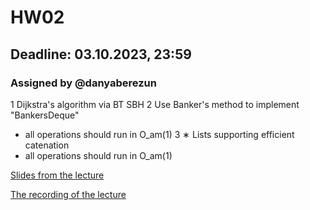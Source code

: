 # HW02 

## Deadline: 03.10.2023, 23:59

### Assigned by @danyaberezun

1 Dijkstra's algorithm via BT SBH
2 Use Banker's method to implement "BankersDeque"
  * all operations should run in O_am(1)
3 ∗ Lists supporting efficient catenation
  * all operations should run in O_am(1)

[Slides from the lecture](lec2.pdf)

[The recording of the lecture](https://www.youtube.com/watch?v=b2w6gUqq9qA&list=PLQsQ42jQ8PJEF8KmvQfSghy6oGXpXr5Am&index=2)
